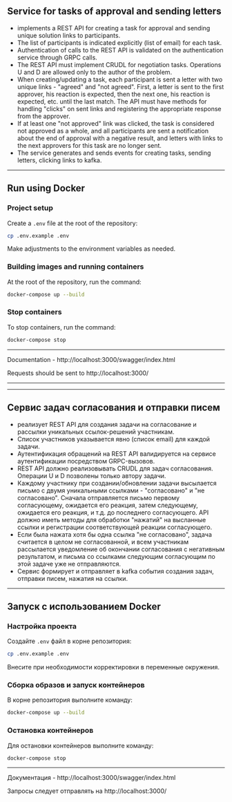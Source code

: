 ## Service for tasks of approval and sending letters

* implements a REST API for creating a task for approval and sending unique solution links to participants.
* The list of participants is indicated explicitly (list of email) for each task.
* Authentication of calls to the REST API is validated on the authentication service through GRPC calls.
* The REST API must implement CRUDL for negotiation tasks. Operations U and D are allowed only to the author of the problem.
* When creating/updating a task, each participant is sent a letter with two unique links - "agreed" and "not agreed". First, a letter is sent to the first approver, his reaction is expected, then the next one, his reaction is expected, etc. until the last match. The API must have methods for handling "clicks" on sent links and registering the appropriate response from the approver.
* If at least one "not approved" link was clicked, the task is considered not approved as a whole, and all participants are sent a notification about the end of approval with a negative result, and letters with links to the next approvers for this task are no longer sent.
* The service generates and sends events for creating tasks, sending letters, clicking links to kafka.

---

## Run using Docker

### Project setup

Create a `.env` file at the root of the repository:

```bash
cp .env.example .env
```

Make adjustments to the environment variables as needed.

### Building images and running containers

At the root of the repository, run the command:

```bash
docker-compose up --build
```

### Stop containers

To stop containers, run the command:

```bash
docker-compose stop
```

---

Documentation - http://localhost:3000/swagger/index.html

Requests should be sent to http://localhost:3000/

---
---

## Сервис задач согласования и отправки писем 

* реализует REST API для создания задачи на согласование и рассылки уникальных ссылок-решений участникам. 
* Список участников указывается явно (список email) для каждой задачи. 
* Аутентификация обращений на REST API валидируется на сервисе аутентификации посредством GRPC-вызовов. 
* REST API должно реализовывать CRUDL для задач согласования. Операции U и D позволены только автору задачи. 
* Каждому участнику при создании/обновлении задачи высылается письмо с двумя уникальными ссылками - "согласовано" и "не согласовано". Сначала отправляется письмо первому согласующему, ожидается его реакция, затем следующему, ожидается его реакция, и т.д. до последнего согласующего. API должно иметь методы для обработки "нажатий" на высланные ссылки и регистрации соответствующей реакции согласующего. 
* Если была нажата хотя бы одна ссылка "не согласовано", задача считается в целом не согласованной, и всем участникам рассылается уведомление об окончании согласования с негативным результатом, и письма со ссылками следующим согласующим по этой задаче уже не отправляются. 
* Сервис формирует и отправляет в kafka события создания задач, отправки писем, нажатия на ссылки.

---

## Запуск с использованием Docker

### Настройка проекта

Создайте `.env` файл в корне репозитория:

```bash
cp .env.example .env
```

Внесите при необходимости корректировки в переменные окружения.

### Сборка образов и запуск контейнеров

В корне репозитория выполните команду:

```bash
docker-compose up --build
```

### Остановка контейнеров

Для остановки контейнеров выполните команду:

```bash
docker-compose stop
```

---

Документация - http://localhost:3000/swagger/index.html

Запросы следует отправлять на http://localhost:3000/
